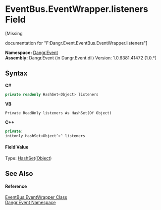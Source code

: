 # EventBus.EventWrapper.listeners Field
 

\[Missing <summary> documentation for "F:Dangr.Event.EventBus.EventWrapper.listeners"\]

**Namespace:**&nbsp;<a href="N_Dangr_Event">Dangr.Event</a><br />**Assembly:**&nbsp;Dangr.Event (in Dangr.Event.dll) Version: 1.0.6381.41472 (1.0.*)

## Syntax

**C#**<br />
``` C#
private readonly HashSet<Object> listeners
```

**VB**<br />
``` VB
Private ReadOnly listeners As HashSet(Of Object)
```

**C++**<br />
``` C++
private:
initonly HashSet<Object^>^ listeners
```


#### Field Value
Type: <a href="http://msdn2.microsoft.com/en-us/library/bb359438" target="_blank">HashSet</a>(<a href="http://msdn2.microsoft.com/en-us/library/e5kfa45b" target="_blank">Object</a>)

## See Also


#### Reference
<a href="T_Dangr_Event_EventBus_EventWrapper">EventBus.EventWrapper Class</a><br /><a href="N_Dangr_Event">Dangr.Event Namespace</a><br />